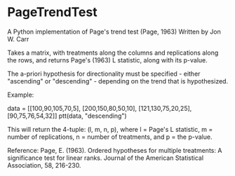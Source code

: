 PageTrendTest
=============

A Python implementation of Page's trend test (Page, 1963)
Written by Jon W. Carr

Takes a matrix, with treatments along the columns and replications along
the rows, and returns Page's (1963) L statistic, along with its p-value.

The a-priori hypothesis for directionality must be specified - either
"ascending" or "descending" - depending on the trend that is hypothesized.

Example:

data = [[100,90,105,70,5],
        [200,150,80,50,10],
        [121,130,75,20,25],
        [90,75,76,54,32]]
ptt(data, "descending")

This will return the 4-tuple: (l, m, n, p), where l = Page's L statistic,
m = number of replications, n = number of treatments, and p = the p-value.

Reference:
Page, E. (1963). Ordered hypotheses for multiple treatments: A significance
    test for linear ranks. Journal of the American Statistical Association,
    58, 216-230.
